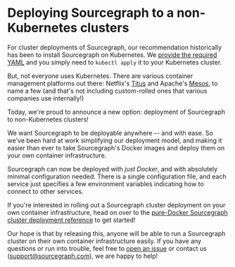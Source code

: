 # Deploying Sourcegraph to a non-Kubernetes clusters

For cluster deployments of Sourcegraph, our recommendation historically has been to install Sourcegraph on Kubernetes. We [provide the required YAML](https://github.com/sourcegraph/deploy-sourcegraph) and you simply need to `kubectl apply` it to your Kubernetes cluster.

But, not everyone uses Kubernetes. There are various container management platforms out there: Netflix's [Titus](https://netflix.github.io/titus/) and Apache's [Mesos](http://mesos.apache.org/documentation/latest/docker-containerizer/), to name a few (and that's not including custom-rolled ones that various companies use internally!)

Today, we're proud to announce a new option: deployment of Sourcegraph to non-Kubernetes clusters!

We want Sourcegraph to be deployable anywhere -- and with ease. So we've been hard at work simplifying our deployment model, and making it easier than ever to take Sourcegraph's Docker images and deploy them on your own container infrastructure.

Sourcegraph can now be deployed with _just Docker_, and with absolutely minimal configuration needed. There is a single configuration file, and each service just specifies a few environment variables indicating how to connect to other services.

If you're interested in rolling out a Sourcegraph cluster deployment on your own container infrastructure, head on over to the [pure-Docker Sourcegraph cluster deployment reference](https://github.com/sourcegraph/deploy-sourcegraph-docker) to get started!

Our hope is that by releasing this, anyone will be able to run a Sourcegraph cluster on their own container infrastructure easily. If you have any questions or run into trouble, feel free to [open an issue](https://github.com/sourcegraph/deploy-sourcegraph-docker/issues/new) or contact us (support@sourcegraph.com), we are happy to help!

